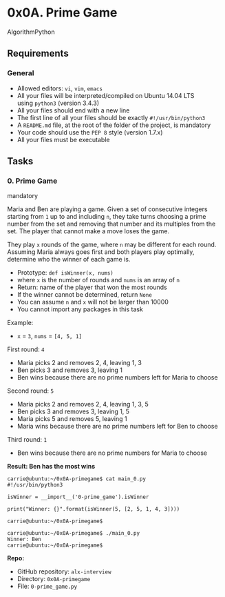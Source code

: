 0x0A. Prime Game
================

AlgorithmPython


Requirements
------------

### General

-   Allowed editors: `vi`, `vim`, `emacs`
-   All your files will be interpreted/compiled on Ubuntu 14.04 LTS using `python3` (version 3.4.3)
-   All your files should end with a new line
-   The first line of all your files should be exactly `#!/usr/bin/python3`
-   A `README.md` file, at the root of the folder of the project, is mandatory
-   Your code should use the `PEP 8` style (version 1.7.x)
-   All your files must be executable

Tasks
-----

### 0\. Prime Game

mandatory

Maria and Ben are playing a game. Given a set of consecutive integers starting from `1` up to and including `n`, they take turns choosing a prime number from the set and removing that number and its multiples from the set. The player that cannot make a move loses the game.

They play `x` rounds of the game, where `n` may be different for each round. Assuming Maria always goes first and both players play optimally, determine who the winner of each game is.

-   Prototype: `def isWinner(x, nums)`
-   where `x` is the number of rounds and `nums` is an array of `n`
-   Return: name of the player that won the most rounds
-   If the winner cannot be determined, return `None`
-   You can assume `n` and `x` will not be larger than 10000
-   You cannot import any packages in this task

Example:

-   `x` = `3`, `nums` = `[4, 5, 1]`

First round: `4`

-   Maria picks 2 and removes 2, 4, leaving 1, 3
-   Ben picks 3 and removes 3, leaving 1
-   Ben wins because there are no prime numbers left for Maria to choose

Second round: `5`

-   Maria picks 2 and removes 2, 4, leaving 1, 3, 5
-   Ben picks 3 and removes 3, leaving 1, 5
-   Maria picks 5 and removes 5, leaving 1
-   Maria wins because there are no prime numbers left for Ben to choose

Third round: `1`

-   Ben wins because there are no prime numbers for Maria to choose

**Result: Ben has the most wins**

```
carrie@ubuntu:~/0x0A-primegame$ cat main_0.py
#!/usr/bin/python3

isWinner = __import__('0-prime_game').isWinner

print("Winner: {}".format(isWinner(5, [2, 5, 1, 4, 3])))

carrie@ubuntu:~/0x0A-primegame$

```

```
carrie@ubuntu:~/0x0A-primegame$ ./main_0.py
Winner: Ben
carrie@ubuntu:~/0x0A-primegame$

```

**Repo:**

-   GitHub repository: `alx-interview`
-   Directory: `0x0A-primegame`
-   File: `0-prime_game.py`
